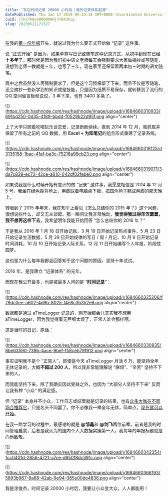 ```yaml
---
title: "写在时间记录 20000 小时后丨我的记录体系起源"
datePublished: Thu Jan 17 2019 09:13:18 GMT+0000 (Coordinated Universal Time)
cuid: clhx7b8ye000009mj7v043kip
slug: 20230521171327

---
```


在我的[第一份年报](http://mp.weixin.qq.com/s?__biz=MzI3MzU5MDA1OQ==&mid=2247483812&idx=1&sn=6bbb48b9e4c00b1de34dd2f84b6c3d81&chksm=eb21b3e0dc563af660bfa8ec0a4fa3f63e618444b355e873663c4c939be55dfe06fb3de9c45f&scene=21#wechat_redirect)开头，就说过我为什么要正式开始做 “记录” 这件事。

说 “正式开始” 是因为，如果单算写日记或随笔这种记录方式，从初中到现在已经**十多年**了。那时候是因为我们初中语文老师每天会强制要求大家做摘抄或写随笔，没想到老师一教就是三年，也写了三年，现在家里还保留着两本初三时期的语文随笔。

高中之后虽然没人再强制要求了，但是这个习惯保留了下来，而且不仅是写随笔，还会摘抄一些新学到的知识或是技能，只是因为纸质不易保存，就转移到了流行的 QQ 空间留言板和说说，3 年下来，也有 3400 多条了。

![](https://cdn.hashnode.com/res/hashnode/image/upload/v1684660310933/691bd250-0d35-4189-bbd4-f0529b22d95f.png align="center")

上了大学只顾着吃喝玩乐谈恋爱，记录断断续续。直到 2014 年 12 月，我抓取并保留了所有之前的 QQ 数据，用 **Excel + 为知笔记**的组合形式重建了记录系统。

![](https://cdn.hashnode.com/res/hashnode/image/upload/v1684660316125/d3135158-1bac-41af-ba3c-75216a98cb23.png align="center")

![](https://cdn.hashnode.com/res/hashnode/image/upload/v1684660319071/3da7c839-ec72-42ce-a610-042df02febe0.png align="center")

如果说我是什么时候开始有意识的做 “记录” 这件事，我愿意相信是 2014 年 12 月 5 号，我坐在绿色靠背椅上，用脚踩着电脑桌下板，把四角椅子翘成两脚的那天晚上。

转眼到了 2015 年年末，我在知乎上看见《怎么总结你的 2015 年？》这个问题，很想说些什么，却又无从谈起。那一瞬间让我非常触动，**我觉得我过得浑浑噩噩，我不想再这样下去**，我希望明年我能开始回答 “怎么总结你的 2016 年？”

于是我从 2016 年 1 月 18 日开始记账，3 月 19 日开始记录热点事件，5 月 23 日开始记录生活数据，5 月 29 日开始规律的写日 / 周 / 月记，10 月 9 日开始记录时间消耗，10 月 10 日开始记录人际关系，12 月 11 日开始编写个人年报，阶段性圆梦。

这也是为什么每年我都会回答知乎这个问题的原因，坚持十年试试。

2016 年，是我建立 “记录体系” 的元年。

而现在我公开最多，也是被最多人问的是 “[**时间记录**](http://mp.weixin.qq.com/s?__biz=MzI3MzU5MDA1OQ==&mid=2247484615&idx=1&sn=ae0f6350d150da32913199859969a79b&chksm=eb21b683dc563f95794eee235d5e3e4cd671c118a81bb244bec4629805933c38c93d458ce250&scene=21#wechat_redirect)”：

![](https://cdn.hashnode.com/res/hashnode/image/upload/v1684660325206/f79dc0ee-a602-4d9b-8025-f4e8c3b352e6.png align="center")

数据都是通过 aTimeLogger 记录的，刚开始那会儿其实我不想用 aTimeLogger，因为我觉得事无巨细太烦了，正常人谁会那样啊。

这是当时的日记，原话：

![](https://cdn.hashnode.com/res/hashnode/image/upload/v1684660330835/8be63590-739b-4ace-9bef-f58ceb79f912.png align="center")

事实证明我不是个 “正常人”，即便是今天 aTimeLogger 月活 6 万，能坚持全年无休记录的，大概**不超过 200 人**，所以我非常能理解说 “麻烦”、“辛苦” 坚持不下来的人。

而我能坚持下来，除了我确实因此受益之外，也因为 “大部分人坚持不下来” 反而让我有种 “小众” 的满足感。

但 “记录” 本身并不小众，工作日志或结案就是记录的结果，也有[众多大咖在不同场合推荐它](http://mp.weixin.qq.com/s?__biz=MzI3MzU5MDA1OQ==&mid=2247484873&idx=1&sn=b45dd7055fced2c82fbd73482814f94f&chksm=eb21b78ddc563e9b9566f248e8ddc8b665ff5eee22aac28a41a9d6b32f4e78a8a9a2d982ac78&scene=21#wechat_redirect)，只是名头不同罢了。你不必像我一样全年无休，简单点，[现在就可以开始](http://mp.weixin.qq.com/s?__biz=MzI3MzU5MDA1OQ==&mid=2247484707&idx=1&sn=a50c52b3da316a7174adc96b0941d15f&chksm=eb21b767dc563e711ea70c56fd310a1da3b781749062cd32b44f1cf70f060bd02d9869abd98e&scene=21#wechat_redirect)。

在我一路学习的过程中，最感谢的就是 **@邹鑫**和 **@剑飞**两位前辈。前者是我的时间管理启蒙，后者是我认为的国内个人大数据实操第一人，我每年的年报标题就是向他致敬。

![](https://cdn.hashnode.com/res/hashnode/image/upload/v1684660342354/1cc0401d-2856-4721-a7ce-d950f8dc391c.png align="center")

![](https://cdn.hashnode.com/res/hashnode/image/upload/v1684660366193/5893b967-8a68-42ab-9e94-385e00de4836.png align="center")

我是涂俊杰，时间记录 20000 小时后，我要让小众变大众，人人都能用！